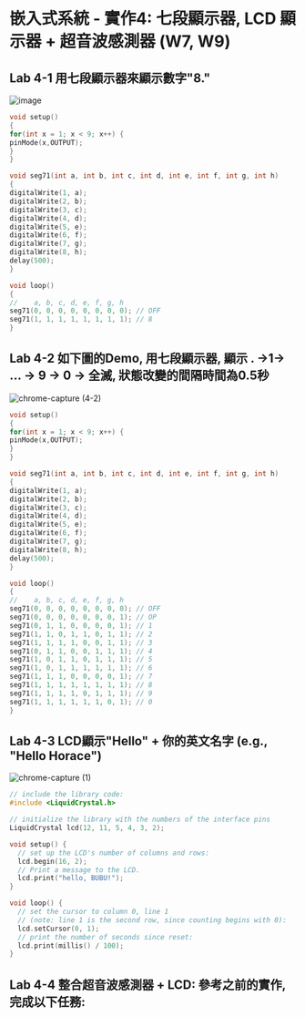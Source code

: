 # 嵌入式系統 - 實作4: 七段顯示器, LCD 顯示器 + 超音波感測器 (W7, W9)
## Lab 4-1 用七段顯示器來顯示數字"8."
![image](https://user-images.githubusercontent.com/89329299/137610615-6c96ecd8-3514-41bf-8a1a-6ec3d829f9eb.png)
````C
void setup()
{
for(int x = 1; x < 9; x++) {
pinMode(x,OUTPUT);
}
}

void seg71(int a, int b, int c, int d, int e, int f, int g, int h)
{
digitalWrite(1, a);
digitalWrite(2, b);
digitalWrite(3, c);
digitalWrite(4, d);
digitalWrite(5, e);
digitalWrite(6, f);
digitalWrite(7, g);
digitalWrite(8, h);
delay(500);
}

void loop()
{
//    a, b, c, d, e, f, g, h
seg71(0, 0, 0, 0, 0, 0, 0, 0); // OFF
seg71(1, 1, 1, 1, 1, 1, 1, 1); // 8
}
````
## Lab 4-2 如下圖的Demo, 用七段顯示器, 顯示 . →1→ ... → 9 → 0 → 全滅, 狀態改變的間隔時間為0.5秒
![chrome-capture (4-2)](https://user-images.githubusercontent.com/89329299/137611068-d80f7191-0dd5-4d16-b71d-bc5f79154550.gif)
````C
void setup()
{
for(int x = 1; x < 9; x++) {
pinMode(x,OUTPUT);
}
}

void seg71(int a, int b, int c, int d, int e, int f, int g, int h)
{
digitalWrite(1, a);
digitalWrite(2, b);
digitalWrite(3, c);
digitalWrite(4, d);
digitalWrite(5, e);
digitalWrite(6, f);
digitalWrite(7, g);
digitalWrite(8, h);
delay(500);
}

void loop()
{
//    a, b, c, d, e, f, g, h
seg71(0, 0, 0, 0, 0, 0, 0, 0); // OFF
seg71(0, 0, 0, 0, 0, 0, 0, 1); // OP
seg71(0, 1, 1, 0, 0, 0, 0, 1); // 1
seg71(1, 1, 0, 1, 1, 0, 1, 1); // 2  
seg71(1, 1, 1, 1, 0, 0, 1, 1); // 3  
seg71(0, 1, 1, 0, 0, 1, 1, 1); // 4  
seg71(1, 0, 1, 1, 0, 1, 1, 1); // 5 
seg71(1, 0, 1, 1, 1, 1, 1, 1); // 6
seg71(1, 1, 1, 0, 0, 0, 0, 1); // 7
seg71(1, 1, 1, 1, 1, 1, 1, 1); // 8
seg71(1, 1, 1, 1, 0, 1, 1, 1); // 9
seg71(1, 1, 1, 1, 1, 1, 0, 1); // 0
}
````
## Lab 4-3 LCD顯示"Hello" + 你的英文名字 (e.g., "Hello Horace")
![chrome-capture (1)](https://user-images.githubusercontent.com/89329299/137612075-2e27ba02-587f-4c53-9ff0-976ce5f7175d.gif)
````C
// include the library code:
#include <LiquidCrystal.h>

// initialize the library with the numbers of the interface pins
LiquidCrystal lcd(12, 11, 5, 4, 3, 2);

void setup() {
  // set up the LCD's number of columns and rows:
  lcd.begin(16, 2);
  // Print a message to the LCD.
  lcd.print("hello, BUBU!");
}

void loop() {
  // set the cursor to column 0, line 1
  // (note: line 1 is the second row, since counting begins with 0):
  lcd.setCursor(0, 1);
  // print the number of seconds since reset:
  lcd.print(millis() / 100);
}
````
## Lab 4-4 整合超音波感測器 + LCD: 參考之前的實作, 完成以下任務:

